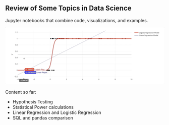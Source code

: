 ## Review of Some Topics in Data Science
Jupyter notebooks that combine code, visualizations, and examples.

![](linear_log_regr.gif)

Content so far:

- Hypothesis Testing
- Statistical Power calculations
- Linear Regression and Logistic Regression
- SQL and pandas comparison
